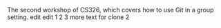 
The second workshop of CS326, which covers how to use Git in a group setting.
edit edit 1 2 3
more text for clone 2
